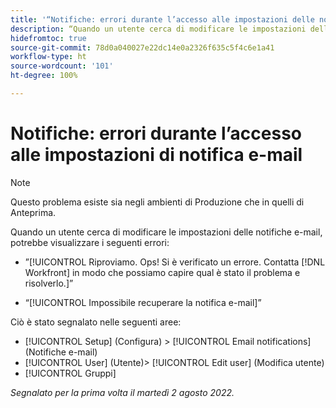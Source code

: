 ```yaml
---
title: '“Notifiche: errori durante l’accesso alle impostazioni delle notifiche e-mail”'
description: “Quando un utente cerca di modificare le impostazioni delle notifiche e-mail, potrebbe visualizzare un errore.”
hidefromtoc: true
source-git-commit: 78d0a040027e22dc14e0a2326f635c5f4c6e1a41
workflow-type: ht
source-wordcount: '101'
ht-degree: 100%

---
```



# Notifiche: errori durante l’accesso alle impostazioni di notifica e-mail

>[!NOTE]
>
>Questo problema esiste sia negli ambienti di Produzione che in quelli di Anteprima.

Quando un utente cerca di modificare le impostazioni delle notifiche e-mail, potrebbe visualizzare i seguenti errori:

* ”[!UICONTROL Riproviamo. Ops! Si è verificato un errore. Contatta [!DNL Workfront] in modo che possiamo capire qual è stato il problema e risolverlo.]”

* “[!UICONTROL Impossibile recuperare la notifica e-mail]”

Ciò è stato segnalato nelle seguenti aree:

* [!UICONTROL Setup] (Configura) > [!UICONTROL Email notifications] (Notifiche e-mail)
* [!UICONTROL User] (Utente)> [!UICONTROL Edit user] (Modifica utente)
* [!UICONTROL Gruppi]

_Segnalato per la prima volta il martedì 2 agosto 2022._

